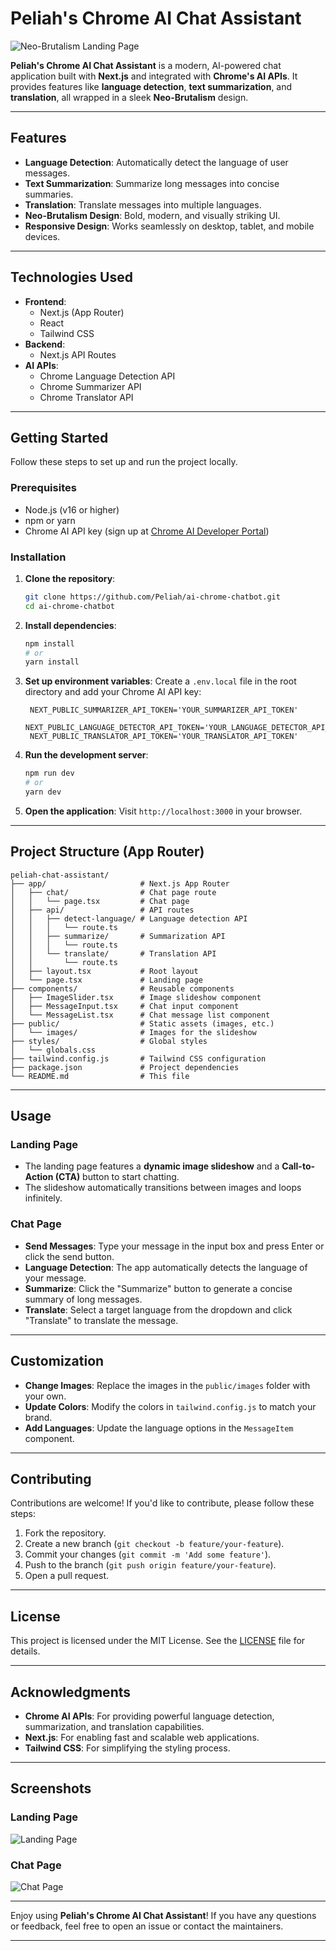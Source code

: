 # Peliah's Chrome AI Chat Assistant

![Neo-Brutalism Landing Page](public/images/landing.png)

**Peliah's Chrome AI Chat Assistant** is a modern, AI-powered chat application built with **Next.js** and integrated with **Chrome's AI APIs**. It provides features like **language detection**, **text summarization**, and **translation**, all wrapped in a sleek **Neo-Brutalism** design.

---

## Features

- **Language Detection**: Automatically detect the language of user messages.
- **Text Summarization**: Summarize long messages into concise summaries.
- **Translation**: Translate messages into multiple languages.
- **Neo-Brutalism Design**: Bold, modern, and visually striking UI.
- **Responsive Design**: Works seamlessly on desktop, tablet, and mobile devices.

---

## Technologies Used

- **Frontend**:
  - Next.js (App Router)
  - React
  - Tailwind CSS
- **Backend**:
  - Next.js API Routes
- **AI APIs**:
  - Chrome Language Detection API
  - Chrome Summarizer API
  - Chrome Translator API

---

## Getting Started

Follow these steps to set up and run the project locally.

### Prerequisites

- Node.js (v16 or higher)
- npm or yarn
- Chrome AI API key (sign up at [Chrome AI Developer Portal](https://developer.chrome.com/docs/ai))

### Installation

1. **Clone the repository**:
   ```bash
   git clone https://github.com/Peliah/ai-chrome-chatbot.git
   cd ai-chrome-chatbot
   ```

2. **Install dependencies**:
   ```bash
   npm install
   # or
   yarn install
   ```

3. **Set up environment variables**:
   Create a `.env.local` file in the root directory and add your Chrome AI API key:
   ```plaintext
    NEXT_PUBLIC_SUMMARIZER_API_TOKEN='YOUR_SUMMARIZER_API_TOKEN'
    NEXT_PUBLIC_LANGUAGE_DETECTOR_API_TOKEN='YOUR_LANGUAGE_DETECTOR_API_TOKEN'
    NEXT_PUBLIC_TRANSLATOR_API_TOKEN='YOUR_TRANSLATOR_API_TOKEN'

   ```

4. **Run the development server**:
   ```bash
   npm run dev
   # or
   yarn dev
   ```

5. **Open the application**:
   Visit `http://localhost:3000` in your browser.

---

## Project Structure (App Router)

```
peliah-chat-assistant/
├── app/                     # Next.js App Router
│   ├── chat/                # Chat page route
│   │   └── page.tsx         # Chat page
│   ├── api/                 # API routes
│   │   ├── detect-language/ # Language detection API
│   │   │   └── route.ts
│   │   ├── summarize/       # Summarization API
│   │   │   └── route.ts
│   │   └── translate/       # Translation API
│   │       └── route.ts
│   ├── layout.tsx           # Root layout
│   └── page.tsx             # Landing page
├── components/              # Reusable components
│   ├── ImageSlider.tsx      # Image slideshow component
│   ├── MessageInput.tsx     # Chat input component
│   └── MessageList.tsx      # Chat message list component
├── public/                  # Static assets (images, etc.)
│   └── images/              # Images for the slideshow
├── styles/                  # Global styles
│   └── globals.css
├── tailwind.config.js       # Tailwind CSS configuration
├── package.json             # Project dependencies
└── README.md                # This file
```

---

## Usage

### Landing Page

- The landing page features a **dynamic image slideshow** and a **Call-to-Action (CTA)** button to start chatting.
- The slideshow automatically transitions between images and loops infinitely.

### Chat Page

- **Send Messages**: Type your message in the input box and press Enter or click the send button.
- **Language Detection**: The app automatically detects the language of your message.
- **Summarize**: Click the "Summarize" button to generate a concise summary of long messages.
- **Translate**: Select a target language from the dropdown and click "Translate" to translate the message.

---

## Customization

- **Change Images**: Replace the images in the `public/images` folder with your own.
- **Update Colors**: Modify the colors in `tailwind.config.js` to match your brand.
- **Add Languages**: Update the language options in the `MessageItem` component.

---

## Contributing

Contributions are welcome! If you'd like to contribute, please follow these steps:

1. Fork the repository.
2. Create a new branch (`git checkout -b feature/your-feature`).
3. Commit your changes (`git commit -m 'Add some feature'`).
4. Push to the branch (`git push origin feature/your-feature`).
5. Open a pull request.

---

## License

This project is licensed under the MIT License. See the [LICENSE](LICENSE) file for details.

---

## Acknowledgments

- **Chrome AI APIs**: For providing powerful language detection, summarization, and translation capabilities.
- **Next.js**: For enabling fast and scalable web applications.
- **Tailwind CSS**: For simplifying the styling process.

---

## Screenshots

### Landing Page
![Landing Page](public/images/landing.png)

### Chat Page
![Chat Page](public/images/image.png)

---

Enjoy using **Peliah's Chrome AI Chat Assistant**! If you have any questions or feedback, feel free to open an issue or contact the maintainers.

---
